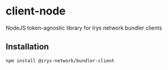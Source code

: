 # client-node

NodeJS token-agnostic library for Irys network bundler clients

## Installation

```sh
npm install @irys-network/bundler-client
```
